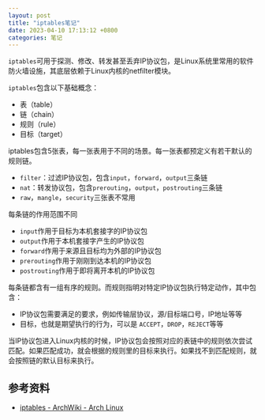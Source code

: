 ```yaml
---
layout: post
title: "iptables笔记"
date: 2023-04-10 17:13:12 +0800
categories: 笔记
---
```


`iptables`可用于探测、修改、转发甚至丢弃IP协议包，是Linux系统里常用的软件防火墙设施，其底层依赖于Linux内核的netfilter模块。

`iptables`包含以下基础概念：
- 表（table）
- 链（chain）
- 规则（rule）
- 目标（target）

iptables包含5张表，每一张表用于不同的场景。每一张表都预定义有若干默认的规则链。
- `filter`：过滤IP协议包，包含`input`，`forward`，`output`三条链
- `nat`：转发协议包，包含`prerouting`，`output`，`postrouting`三条链
- `raw`，`mangle`，`security`三张表不常用

每条链的作用范围不同
- `input`作用于目标为本机套接字的IP协议包
- `output`作用于本机套接字产生的IP协议包
- `forward`作用于来源且目标均为外部的IP协议包
- `prerouting`作用于刚刚到达本机的IP协议包
- `postrouting`作用于即将离开本机的IP协议包

每条链都含有一组有序的规则。而规则指明对特定IP协议包执行特定动作，其中包含：
- IP协议包需要满足的要求，例如传输层协议，源/目标端口号，IP地址等等
- 目标，也就是期望执行的行为，可以是 `ACCEPT`，`DROP`，`REJECT`等等

当IP协议包进入Linux内核的时候，IP协议包会按照对应的表链中的规则依次尝试匹配。如果匹配成功，就会根据的规则里的目标来执行。如果找不到匹配规则，就会按照链的默认目标来执行。

## 参考资料

- [iptables - ArchWiki - Arch Linux](https://wiki.archlinux.org/title/Iptables)
